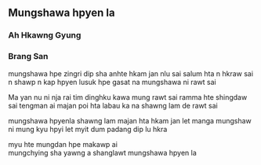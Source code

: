 ## Mungshawa hpyen la

### Ah Hkawng Gyung

### Brang San

mungshawa hpe zingri dip sha
anhte hkam jan nlu sai
salum hta n hkraw sai
n shawp n kap
hpyen lusuk hpe gasat na
mungshawa ni rawt sai

Ma yan nu ni nja rai tim
dinghku kawa mung rawt sai
ramma hte shingdaw sai
tengman ai
majan poi hta labau ka na
shawng lam de rawt sai

mungshawa hpyenla
shawng lam majan hta
hkam jan let manga
mungshaw ni mung
kyu hpyi let myit dum
padang dip lu hkra

myu hte mungdan hpe makawp ai  
mungchying sha yawng a
shanglawt mungshawa hpyen la
